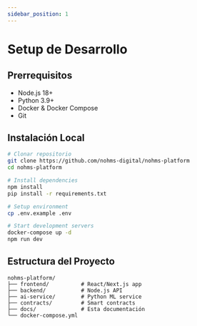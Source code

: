 ```yaml
---
sidebar_position: 1
---
```


# Setup de Desarrollo

## Prerrequisitos

- Node.js 18+
- Python 3.9+
- Docker & Docker Compose
- Git

## Instalación Local

```bash
# Clonar repositorio
git clone https://github.com/nohms-digital/nohms-platform
cd nohms-platform

# Install dependencies
npm install
pip install -r requirements.txt

# Setup environment
cp .env.example .env

# Start development servers
docker-compose up -d
npm run dev
```

## Estructura del Proyecto

```
nohms-platform/
├── frontend/          # React/Next.js app
├── backend/           # Node.js API  
├── ai-service/        # Python ML service
├── contracts/         # Smart contracts
├── docs/              # Esta documentación
└── docker-compose.yml
```
